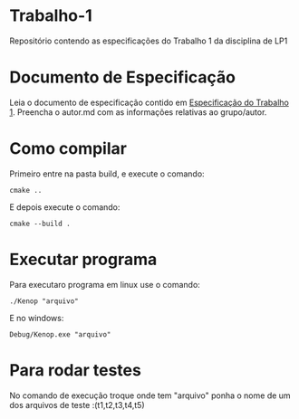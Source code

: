 # Trabalho-1
Repositório contendo as especificações do Trabalho 1 da disciplina de LP1

# Documento de Especificação

Leia o documento de especificação contido em [Especificação do Trabalho 1](https://docs.google.com/document/d/1nwQxiP9YQzU3O-H4YQMqWRtylqO1AOke8y1rQF7cPEc/edit?usp=sharing). Preencha o autor.md com as informações relativas ao grupo/autor.

# Como compilar

Primeiro entre na pasta build, e execute o comando:
```
cmake ..
```
E depois execute o comando:

```
cmake --build .
```

# Executar programa
Para executaro programa em linux use o comando:

```
./Kenop "arquivo"
```
E no windows:
```
Debug/Kenop.exe "arquivo"

```

# Para rodar testes

No comando de execução troque onde tem "arquivo" ponha o nome de um dos arquivos de teste :(t1,t2,t3,t4,t5)